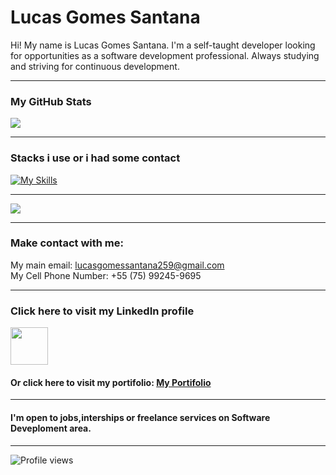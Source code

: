 # Lucas Gomes Santana

Hi! My name is Lucas Gomes Santana. I'm a self-taught developer looking for opportunities as a software development professional. Always studying and striving for continuous development.

****

### My GitHub Stats

![](https://github-readme-stats.vercel.app/api?username=lucas-gomes-santana&show_icons=true&theme=radical)

****

### Stacks i use or i had some contact

[![My Skills](https://skillicons.dev/icons?i=html,css,scss,javascript,typescript,nodejs,react,java,spring,git,mysql,mongodb)](https://skillicons.dev)

****

![](https://github-readme-stats.vercel.app/api/top-langs/?username=lucas-gomes-santana&layout=compact&theme=radical)

****

### Make contact with me:

My main email: lucasgomessantana259@gmail.com         
My Cell Phone Number: +55 (75) 99245-9695  

****

### Click here to visit my LinkedIn profile

<a target="_blank" rel="noopener noreferrer" href="https://www.linkedin.com/in/lucas-gomes-77892a343/">
<img width="60px" src="https://store-images.s-microsoft.com/image/apps.46485.9007199266245564.44dc7699-748d-4c34-ba5e-d04eb48f7960.df3dbdf7-e6b9-4d2a-a5ad-3b91e430d172"></a>

#### Or click here to visit my portifolio: <a href="https://lucas-gomes-santana-portifolio.vercel.app/">My Portifolio</a> 

****

#### I'm open to jobs,interships or freelance services on Software Deveploment area.

****

<img src="https://komarev.com/ghpvc/?username=meuusuario&style=flat-square" alt="Profile views" />




